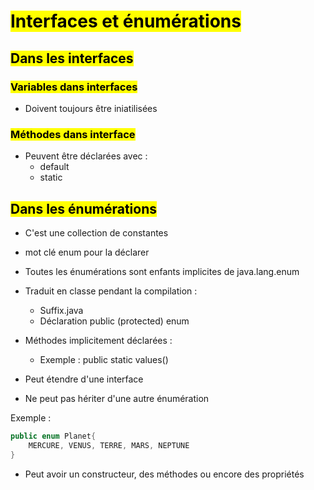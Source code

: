 # <mark class="hltr-purple format">Interfaces et énumérations</mark>
## <mark class="hltr-green format">Dans les interfaces</mark>

### <mark class="hltr-pink format">Variables dans interfaces</mark>
- Doivent toujours être iniatilisées

### <mark class="hltr-pink format">Méthodes dans interface</mark>

- Peuvent être déclarées avec :
	- default
	- static

## <mark class="hltr-green format">Dans les énumérations</mark>
- C'est une collection de constantes
- mot clé enum pour la déclarer
- Toutes les énumérations sont enfants implicites de java.lang.enum
- Traduit en classe pendant la compilation :
	- Suffix.java
	- Déclaration public (protected) enum
- Méthodes implicitement déclarées :
	- Exemple : public static values()

- Peut étendre d'une interface
- Ne peut pas hériter d'une autre énumération

Exemple :
```java
public enum Planet{
	MERCURE, VENUS, TERRE, MARS, NEPTUNE
}
```

- Peut avoir un constructeur, des méthodes ou encore des propriétés

